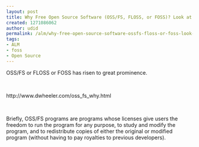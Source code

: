 ```yaml
---
layout: post
title: Why Free Open Source Software (OSS/FS, FLOSS, or FOSS)? Look at the Numbers!
created: 1271086062
author: udid
permalink: /alm/why-free-open-source-software-ossfs-floss-or-foss-look-numbers
tags:
- ALM
- foss
- Open Source
---
```

<p>OSS/FS or FLOSS or FOSS has risen to great prominence. </p>
<p>&nbsp;</p>
<p>http://www.dwheeler.com/oss_fs_why.html</p>
<p>&nbsp;</p>
<p>Briefly, OSS/FS programs are programs whose licenses give users the freedom to run the program for any purpose, to study and modify the program, and to redistribute copies of either the original or modified program (without having to pay royalties to previous developers). </p>
<p>&nbsp;</p>
